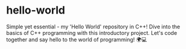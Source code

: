 # hello-world
Simple yet essential - my 'Hello  World' repository in C++! Dive into the basics of C++ programming with this introductory project. Let's code together and say hello to the world of programming! 🌍💻 

